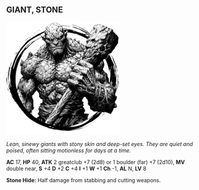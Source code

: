 ## GIANT, STONE

![](images/giant-stone.webp)

_Lean, sinewy giants with stony skin and deep-set eyes. They are quiet and poised, often sitting motionless for days at a time._

**AC** 17, **HP** 40, **ATK** 2 greatclub +7 (2d8) or 1 boulder (far) +7 (2d10), **MV** double near, **S** +4 **D** +2 **C** +4 **I** +1 **W** +1 **Ch** -1, **AL** N, **LV** 8

**Stone Hide:** Half damage from stabbing and cutting weapons.

